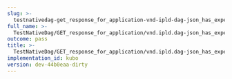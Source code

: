 ```yaml
---
slug: >-
  testnativedag-get_response_for_application-vnd-ipld-dag-json_has_expected_content-type-header_content-type
full_name: >-
  TestNativeDag/GET_response_for_application/vnd.ipld.dag-json_has_expected_Content-Type/Header_Content-Type
outcome: pass
title: >-
  TestNativeDag/GET_response_for_application/vnd.ipld.dag-json_has_expected_Content-Type/Header_Content-Type
implementation_id: kubo
version: dev-44b0eaa-dirty
---
```


